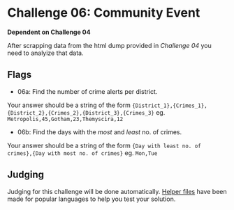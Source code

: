 # Challenge 06: Community Event
**Dependent on Challenge 04**

After scrapping data from the html dump provided in _Challenge 04_ you need to analyize that data.

## Flags
- 06a: Find the number of crime alerts per district.

Your answer should be a string of the form `{District_1},{Crimes_1},{District_2},{Crimes_2},{District_3},{Crimes_3}` eg. `Metropolis,45,Gotham,23,Themyscira,12`
- 06b: Find the days with the _most_ and _least_ no. of crimes.

Your answer should be a string of the form `{Day with least no. of crimes},{Day with most no. of crimes}` eg. `Mon,Tue`

## Judging
Judging for this challenge will be done automatically. [Helper files](https://github.com/acmillinoistech/clarityctf2017/tree/master/helpers) have been made for popular languages to help you test your solution.